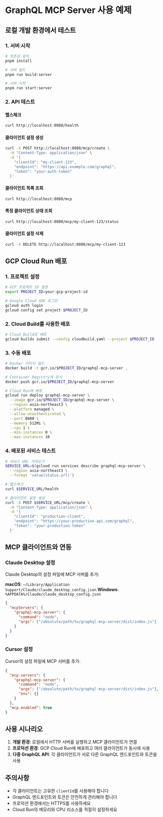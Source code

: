 # GraphQL MCP Server 사용 예제

## 로컬 개발 환경에서 테스트

### 1. 서버 시작

```bash
# 의존성 설치
pnpm install

# 서버 빌드
pnpm run build:server

# 서버 시작
pnpm run start:server
```

### 2. API 테스트

#### 헬스체크
```bash
curl http://localhost:8080/health
```

#### 클라이언트 설정 생성
```bash
curl -X POST http://localhost:8080/mcp/create \
  -H "Content-Type: application/json" \
  -d '{
    "clientId": "my-client-123",
    "endpoint": "https://api.example.com/graphql",
    "token": "your-auth-token"
  }'
```

#### 클라이언트 목록 조회
```bash
curl http://localhost:8080/mcp
```

#### 특정 클라이언트 상태 조회
```bash
curl http://localhost:8080/mcp/my-client-123/status
```

#### 클라이언트 설정 삭제
```bash
curl -X DELETE http://localhost:8080/mcp/my-client-123
```

## GCP Cloud Run 배포

### 1. 프로젝트 설정
```bash
# GCP 프로젝트 ID 설정
export PROJECT_ID=your-gcp-project-id

# Google Cloud SDK 로그인
gcloud auth login
gcloud config set project $PROJECT_ID
```

### 2. Cloud Build를 사용한 배포
```bash
# Cloud Build로 배포
gcloud builds submit --config cloudbuild.yaml --project $PROJECT_ID
```

### 3. 수동 배포
```bash
# Docker 이미지 빌드
docker build -t gcr.io/$PROJECT_ID/graphql-mcp-server .

# Container Registry에 푸시
docker push gcr.io/$PROJECT_ID/graphql-mcp-server

# Cloud Run에 배포
gcloud run deploy graphql-mcp-server \
  --image gcr.io/$PROJECT_ID/graphql-mcp-server \
  --region asia-northeast3 \
  --platform managed \
  --allow-unauthenticated \
  --port 8080 \
  --memory 512Mi \
  --cpu 1 \
  --min-instances 0 \
  --max-instances 10
```

### 4. 배포된 서비스 테스트
```bash
# 서비스 URL 가져오기
SERVICE_URL=$(gcloud run services describe graphql-mcp-server \
  --region asia-northeast3 \
  --format 'value(status.url)')

# 헬스체크
curl $SERVICE_URL/health

# 클라이언트 설정 생성
curl -X POST $SERVICE_URL/mcp/create \
  -H "Content-Type: application/json" \
  -d '{
    "clientId": "production-client",
    "endpoint": "https://your-production-api.com/graphql",
    "token": "your-production-token"
  }'
```

## MCP 클라이언트와 연동

### Claude Desktop 설정

Claude Desktop의 설정 파일에 MCP 서버를 추가:

**macOS**: `~/Library/Application Support/Claude/claude_desktop_config.json`
**Windows**: `%APPDATA%/Claude/claude_desktop_config.json`

```json
{
  "mcpServers": {
    "graphql-mcp-server": {
      "command": "node",
      "args": ["/absolute/path/to/graphql-mcp-server/dist/index.js"]
    }
  }
}
```

### Cursor 설정

Cursor의 설정 파일에 MCP 서버를 추가:

```json
{
  "mcp.servers": {
    "graphql-mcp-server": {
      "command": "node",
      "args": ["/absolute/path/to/graphql-mcp-server/dist/index.js"],
      "env": {}
    }
  },
  "mcp.enabled": true
}
```

## 사용 시나리오

1. **개발 환경**: 로컬에서 HTTP 서버를 실행하고 MCP 클라이언트가 연결
2. **프로덕션 환경**: GCP Cloud Run에 배포하고 여러 클라이언트가 동시에 사용
3. **다중 GraphQL API**: 각 클라이언트가 서로 다른 GraphQL 엔드포인트와 토큰을 사용

## 주의사항

- 각 클라이언트는 고유한 `clientId`를 사용해야 합니다
- GraphQL 엔드포인트와 토큰은 안전하게 관리해야 합니다
- 프로덕션 환경에서는 HTTPS를 사용하세요
- Cloud Run의 메모리와 CPU 리소스를 적절히 설정하세요
